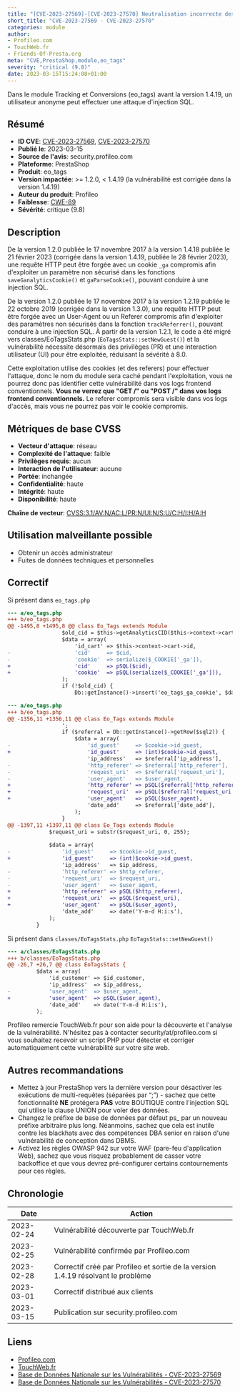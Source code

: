 ```yaml
---
title: "[CVE-2023-27569]-[CVE-2023-27570] Neutralisation incorrecte des paramètres SQL dans Profileo : module Tracking et Conversions (eo_tags) pour PrestaShop"
short_title: "CVE-2023-27569 - CVE-2023-27570"
categories: module
author:
- Profileo.com
- TouchWeb.fr
- Friends-Of-Presta.org
meta: "CVE,PrestaShop,module,eo_tags"
severity: "critical (9.8)"
date: 2023-03-15T15:24:08+01:00
---
```


Dans le module Tracking et Conversions (eo_tags) avant la version 1.4.19, un utilisateur anonyme peut effectuer une attaque d'injection SQL.

## Résumé

* **ID CVE**: [CVE-2023-27569](https://cve.mitre.org/cgi-bin/cvename.cgi?name=CVE-2023-27569), [CVE-2023-27570](https://cve.mitre.org/cgi-bin/cvename.cgi?name=CVE-2023-27570)
* **Publié le**: 2023-03-15
* **Source de l'avis**: security.profileo.com
* **Plateforme**: PrestaShop
* **Produit**: eo_tags
* **Version impactée**: >= 1.2.0, < 1.4.19 (la vulnérabilité est corrigée dans la version 1.4.19)
* **Auteur du produit**: Profileo
* **Faiblesse**: [CWE-89](https://cwe.mitre.org/data/definitions/89.html)
* **Sévérité**: critique (9.8)

## Description

De la version 1.2.0 publiée le 17 novembre 2017 à la version 1.4.18 publiée le 21 février 2023 (corrigée dans la version 1.4.19, publiée le 28 février 2023), une requête HTTP peut être forgée avec un cookie `_ga` compromis afin d'exploiter un paramètre non sécurisé dans les fonctions `saveGanalyticsCookie()` et `gaParseCookie()`, pouvant conduire à une injection SQL.

De la version 1.2.0 publiée le 17 novembre 2017 à la version 1.2.19 publiée le 22 octobre 2019 (corrigée dans la version 1.3.0), une requête HTTP peut être forgée avec un User-Agent ou un Referer compromis afin d'exploiter des paramètres non sécurisés dans la fonction `trackReferrer()`, pouvant conduire à une injection SQL. À partir de la version 1.2.1, le code a été migré vers classes/EoTagsStats.php (`EoTagsStats::setNewGuest()`) et la vulnérabilité nécessite désormais des privilèges (PR) et une interaction utilisateur (UI) pour être exploitée, réduisant la sévérité à 8.0.

Cette exploitation utilise des cookies (et des referers) pour effectuer l'attaque, donc le nom du module sera caché pendant l'exploitation, vous ne pourrez donc pas identifier cette vulnérabilité dans vos logs frontend conventionnels. **Vous ne verrez que "GET /" ou "POST /" dans vos logs frontend conventionnels.** Le referer compromis sera visible dans vos logs d'accès, mais vous ne pourrez pas voir le cookie compromis.

## Métriques de base CVSS

* **Vecteur d'attaque**: réseau
* **Complexité de l'attaque**: faible
* **Privilèges requis**: aucun
* **Interaction de l'utilisateur**: aucune
* **Portée**: inchangée
* **Confidentialité**: haute
* **Intégrité**: haute
* **Disponibilité**: haute

**Chaîne de vecteur**: [CVSS:3.1/AV:N/AC:L/PR:N/UI:N/S:U/C:H/I:H/A:H](https://nvd.nist.gov/vuln-metrics/cvss/v3-calculator?vector=AV:N/AC:L/PR:N/UI:N/S:U/C:H/I:H/A:H)

## Utilisation malveillante possible

* Obtenir un accès administrateur
* Fuites de données techniques et personnelles

## Correctif

Si présent dans `eo_tags.php`

```diff
--- a/eo_tags.php
+++ b/eo_tags.php
@@ -1495,8 +1495,8 @@ class Eo_Tags extends Module
                 $old_cid = $this->getAnalyticsCID($this->context->cart->id);
                 $data = array(
                     'id_cart' => $this->context->cart->id,
-                    'cid'     => $cid,
-                    'cookie'  => serialize($_COOKIE['_ga']),
+                    'cid'     => pSQL($cid),
+                    'cookie'  => pSQL(serialize($_COOKIE['_ga'])),
                 );
                 if (!$old_cid) {
                     Db::getInstance()->insert('eo_tags_ga_cookie', $data);
```

```diff
--- a/eo_tags.php
+++ b/eo_tags.php
@@ -1356,11 +1356,11 @@ class Eo_Tags extends Module
                 ';
                 if ($referral = Db::getInstance()->getRow($sql2)) {
                     $data = array(
-                        'id_guest'     => $cookie->id_guest,
+                        'id_guest'     => (int)$cookie->id_guest,
                         'ip_address'   => $referral['ip_address'],
-                        'http_referer' => $referral['http_referer'],
-                        'request_uri'  => $referral['request_uri'],
-                        'user_agent'   => $user_agent,
+                        'http_referer' => pSQL($referral['http_referer']),
+                        'request_uri'  => pSQL($referral['request_uri']),
+                        'user_agent'   => pSQL($user_agent),
                         'date_add'     => $referral['date_add'],
                     );
                 }
@@ -1397,11 +1397,11 @@ class Eo_Tags extends Module
             $request_uri = substr($request_uri, 0, 255);
 
             $data = array(
-                'id_guest'     => $cookie->id_guest,
+                'id_guest'     => (int)$cookie->id_guest,
                 'ip_address'   => $ip_address,
-                'http_referer' => $http_referer,
-                'request_uri'  => $request_uri,
-                'user_agent'   => $user_agent,
+                'http_referer' => pSQL($http_referer),
+                'request_uri'  => pSQL($request_uri),
+                'user_agent'   => pSQL($user_agent),
                 'date_add'     => date('Y-m-d H:i:s'),
             );
         }
```

Si présent dans `classes/EoTagsStats.php` `EoTagsStats::setNewGuest()`
```diff
--- a/classes/EoTagsStats.php
+++ b/classes/EoTagsStats.php
@@ -26,7 +26,7 @@ class EoTagsStats {
         $data = array(
             'id_customer' => $id_customer,
             'ip_address'  => $ip_address,
-            'user_agent'  => $user_agent,
+            'user_agent'  => pSQL($user_agent),
             'date_add'    => date('Y-m-d H:i:s'),
         );
```

Profileo remercie TouchWeb.fr pour son aide pour la découverte et l'analyse de la vulnérabilité.
N'hésitez pas à contacter security/at/profileo.com si vous souhaitez recevoir un script PHP pour détecter et corriger automatiquement cette vulnérabilité sur votre site web.

## Autres recommandations

* Mettez à jour PrestaShop vers la dernière version pour désactiver les exécutions de multi-requêtes (séparées par “;”) - sachez que cette fonctionnalité **NE** protégera **PAS** votre BOUTIQUE contre l'injection SQL qui utilise la clause UNION pour voler des données.
* Changez le préfixe de base de données par défaut ps_ par un nouveau préfixe arbitraire plus long. Néanmoins, sachez que cela est inutile contre les blackhats avec des compétences DBA senior en raison d'une vulnérabilité de conception dans DBMS.
* Activez les règles OWASP 942 sur votre WAF (pare-feu d'application Web), sachez que vous risquez probablement de casser votre backoffice et que vous devrez pré-configurer certains contournements pour ces règles.

## Chronologie

| Date       | Action                                                  |
|------------|---------------------------------------------------------|
| 2023-02-24 | Vulnérabilité découverte par TouchWeb.fr               |
| 2023-02-25 | Vulnérabilité confirmée par Profileo.com                  |
| 2023-02-28 | Correctif créé par Profileo et sortie de la version 1.4.19 résolvant le problème |
| 2023-03-01 | Correctif distribué aux clients                         |
| 2023-03-15 | Publication sur security.profileo.com                   |

## Liens

* [Profileo.com](https://www.profileo.com/fr/)
* [TouchWeb.fr](https://www.touchweb.fr/)
* [Base de Données Nationale sur les Vulnérabilités - CVE-2023-27569](https://nvd.nist.gov/vuln/detail/CVE-2023-27569)
* [Base de Données Nationale sur les Vulnérabilités - CVE-2023-27570](https://nvd.nist.gov/vuln/detail/CVE-2023-27570)
